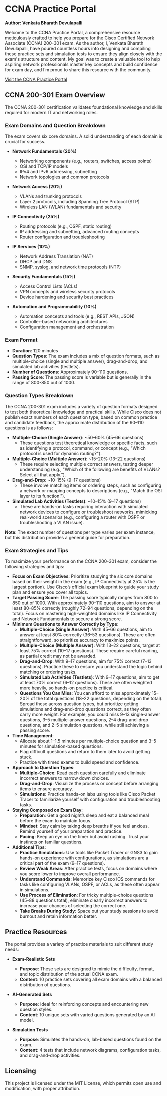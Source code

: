# CCNA Practice Portal

**Author: Venkata Bharath Devulapalli**

Welcome to the CCNA Practice Portal, a comprehensive resource meticulously crafted to help you prepare for the Cisco Certified Network Associate (CCNA) 200-301 exam. As the author, I, Venkata Bharath Devulapalli, have poured countless hours into designing and compiling these practice sets and simulation tests to ensure they align closely with the exam's structure and content. My goal was to create a valuable tool to help aspiring network professionals master key concepts and build confidence for exam day, and I’m proud to share this resource with the community.

[Visit the CCNA Practice Portal](https://bharathkasyap.github.io/CCNA_Practice_Questions/index.html)

## CCNA 200-301 Exam Overview
The CCNA 200-301 certification validates foundational knowledge and skills required for modern IT and networking roles.

### Exam Domains and Question Breakdown
The exam covers six core domains. A solid understanding of each domain is crucial for success.

- **Network Fundamentals (20%)**
  - Networking components (e.g., routers, switches, access points)
  - OSI and TCP/IP models
  - IPv4 and IPv6 addressing, subnetting
  - Network topologies and common protocols

- **Network Access (20%)**
  - VLANs and trunking protocols
  - Layer 2 protocols, including Spanning Tree Protocol (STP)
  - Wireless LAN (WLAN) fundamentals and security

- **IP Connectivity (25%)**
  - Routing protocols (e.g., OSPF, static routing)
  - IP addressing and subnetting, advanced routing concepts
  - Router configuration and troubleshooting

- **IP Services (10%)**
  - Network Address Translation (NAT)
  - DHCP and DNS
  - SNMP, syslog, and network time protocols (NTP)

- **Security Fundamentals (15%)**
  - Access Control Lists (ACLs)
  - VPN concepts and wireless security protocols
  - Device hardening and security best practices

- **Automation and Programmability (10%)**
  - Automation concepts and tools (e.g., REST APIs, JSON)
  - Controller-based networking architectures
  - Configuration management and orchestration

### Exam Format
- **Duration**: 120 minutes
- **Question Types**: The exam includes a mix of question formats, such as multiple-choice (single and multiple answer), drag-and-drop, and simulated lab activities (testlets).
- **Number of Questions**: Approximately 90–110 questions.
- **Passing Score**: The passing score is variable but is generally in the range of 800-850 out of 1000.

### Question Types Breakdown
The CCNA 200-301 exam includes a variety of question formats designed to test both theoretical knowledge and practical skills. While Cisco does not publish exact numbers of each question type, based on common practice and candidate feedback, the approximate distribution of the 90–110 questions is as follows:

- **Multiple-Choice (Single Answer)**: ~50–60% (45–66 questions)
  - These questions test theoretical knowledge or specific facts, such as identifying a protocol, command, or concept (e.g., "Which protocol is used for dynamic routing?").
- **Multiple-Choice (Multiple Answer)**: ~15–20% (13–22 questions)
  - These require selecting multiple correct answers, testing deeper understanding (e.g., "Which of the following are benefits of VLANs? Select all that apply.").
- **Drag-and-Drop**: ~10–15% (9–17 questions)
  - These involve matching items or ordering steps, such as configuring a network or mapping concepts to descriptions (e.g., "Match the OSI layer to its function.").
- **Simulated Lab Activities (Testlets)**: ~10–15% (9–17 questions)
  - These are hands-on tasks requiring interaction with simulated network devices to configure or troubleshoot networks, mimicking real-world scenarios (e.g., configuring a router with OSPF or troubleshooting a VLAN issue).

**Note**: The exact number of questions per type varies per exam instance, but this distribution provides a general guide for preparation.

### Exam Strategies and Tips
To maximize your performance on the CCNA 200-301 exam, consider the following strategies and tips:

- **Focus on Exam Objectives**: Prioritize studying the six core domains based on their weight in the exam (e.g., IP Connectivity at 25% is the largest portion). Use Cisco’s official exam blueprint to guide your study plan and ensure you cover all topics.
- **Target Passing Score**: The passing score typically ranges from 800 to 850 out of 1000. With approximately 90–110 questions, aim to answer at least 80–85% correctly (roughly 72–94 questions, depending on the total). Focus on mastering high-weighted domains like IP Connectivity and Network Fundamentals to secure a strong score.
- **Minimum Questions to Answer Correctly by Type**:
  - **Multiple-Choice (Single Answer)**: With 45–66 questions, aim to answer at least 80% correctly (36–53 questions). These are often straightforward, so prioritize accuracy to maximize points.
  - **Multiple-Choice (Multiple Answer)**: With 13–22 questions, target at least 75% correct (10–17 questions). These require careful reading, as partial credit may not be awarded.
  - **Drag-and-Drop**: With 9–17 questions, aim for 75% correct (7–13 questions). Practice these to ensure you understand the logic behind matching or ordering tasks.
  - **Simulated Lab Activities (Testlets)**: With 9–17 questions, aim to get at least 70% correct (6–12 questions). These are often weighted more heavily, so hands-on practice is critical.
  - **Questions You Can Miss**: You can afford to miss approximately 15–20% of the total questions (18–22 questions, depending on the total). Spread these across question types, but prioritize getting simulations and drag-and-drop questions correct, as they often carry more weight. For example, you could miss 9–13 single-answer questions, 3–5 multiple-answer questions, 2–4 drag-and-drop questions, and 2–5 simulation questions, while still achieving a passing score.
- **Time Management**:
  - Allocate about 1–1.5 minutes per multiple-choice question and 3–5 minutes for simulation-based questions.
  - Flag difficult questions and return to them later to avoid getting stuck.
  - Practice with timed exams to build speed and confidence.
- **Approach to Question Types**:
  - **Multiple-Choice**: Read each question carefully and eliminate incorrect answers to narrow down choices.
  - **Drag-and-Drop**: Visualize the process or concept before arranging items to ensure accuracy.
  - **Simulations**: Practice hands-on labs using tools like Cisco Packet Tracer to familiarize yourself with configuration and troubleshooting tasks.
- **Staying Composed on Exam Day**:
  - **Preparation**: Get a good night’s sleep and eat a balanced meal before the exam to maintain focus.
  - **Mindset**: Stay calm by taking deep breaths if you feel anxious. Remind yourself of your preparation and practice.
  - **Pacing**: Keep an eye on the timer but avoid rushing. Trust your instincts on familiar questions.
- **Additional Tips**:
  - **Practice Simulations**: Use tools like Packet Tracer or GNS3 to gain hands-on experience with configurations, as simulations are a critical part of the exam (9–17 questions).
  - **Review Weak Areas**: After practice tests, focus on domains where you score lower to improve overall performance.
  - **Understand Commands**: Memorize key Cisco IOS commands for tasks like configuring VLANs, OSPF, or ACLs, as these often appear in simulations.
  - **Use Process of Elimination**: For tricky multiple-choice questions (45–88 questions total), eliminate clearly incorrect answers to increase your chances of selecting the correct one.
  - **Take Breaks During Study**: Space out your study sessions to avoid burnout and retain information better.

## Practice Resources
The portal provides a variety of practice materials to suit different study needs:

- **Exam-Realistic Sets**
  - **Purpose**: These sets are designed to mimic the difficulty, format, and topic distribution of the actual CCNA exam.
  - **Content**: 10 practice sets covering all exam domains with a balanced distribution of questions.

- **AI-Generated Sets**
  - **Purpose**: Ideal for reinforcing concepts and encountering new question styles.
  - **Content**: 10 unique sets with varied questions generated by an AI model.

- **Simulation Tests**
  - **Purpose**: Simulates the hands-on, lab-based questions found on the exam.
  - **Content**: 4 tests that include network diagrams, configuration tasks, and drag-and-drop activities.

## Licensing
This project is licensed under the MIT License, which permits open use and modification, with proper attribution.
